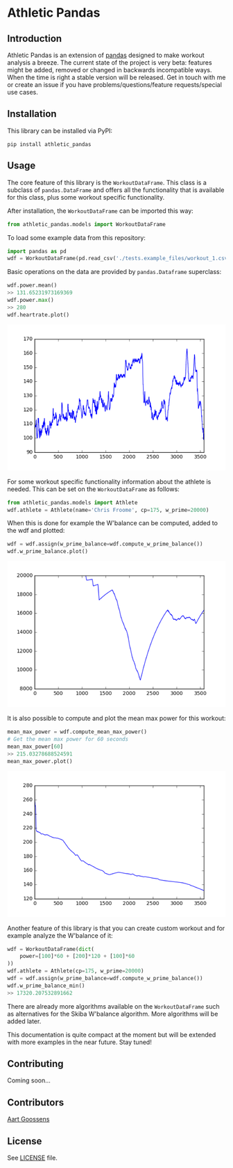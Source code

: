 # Athletic Pandas

## Introduction
Athletic Pandas is an extension of [pandas](https://github.com/pandas-dev/pandas) designed to make workout analysis a breeze. The current state of the project is very beta: features might be added, removed or changed in backwards incompatible ways. When the time is right a stable version will be released. Get in touch with me or create an issue if you have problems/questions/feature requests/special use cases.

## Installation
This library can be installed via PyPI:
```
pip install athletic_pandas
```

## Usage
The core feature of this library is the `WorkoutDataFrame`.
This class is a subclass of `pandas.DataFrame` and offers all the functionality that is available for this class, plus some workout specific functionality.

After installation, the `WorkoutDataFrame` can be imported this way:
```python
from athletic_pandas.models import WorkoutDataFrame
```

To load some example data from this repository:
```python
import pandas as pd
wdf = WorkoutDataFrame(pd.read_csv('./tests.example_files/workout_1.csv'))
```

Basic operations on the data are provided by `pandas.Dataframe` superclass:
```python
wdf.power.mean()
>> 131.65231973169369
wdf.power.max()
>> 280
wdf.heartrate.plot()
```
![Heartrate plot](docs/resources/heartrate.png)

For some workout specific functionality information about the athlete is needed.
This can be set on the `WorkoutDataFrame` as follows:
```python
from athletic_pandas.models import Athlete
wdf.athlete = Athlete(name='Chris Froome', cp=175, w_prime=20000)
```

When this is done for example the W'balance can be computed, added to the wdf and plotted:
```python
wdf = wdf.assign(w_prime_balance=wdf.compute_w_prime_balance())
wdf.w_prime_balance.plot()
```
![W'prime balance plot](docs/resources/w_prime_balance.png)

It is also possible to compute and plot the mean max power for this workout:
```python
mean_max_power = wdf.compute_mean_max_power()
# Get the mean max power for 60 seconds
mean_max_power[60]
>> 215.03278688524591
mean_max_power.plot()
```
![Mean max power](docs/resources/mean_max_power.png)

Another feature of this library is that you can create custom workout and for example analyze the W'balance of it:
```python
wdf = WorkoutDataFrame(dict(
    power=[100]*60 + [200]*120 + [100]*60
))
wdf.athlete = Athlete(cp=175, w_prime=20000)
wdf = wdf.assign(w_prime_balance=wdf.compute_w_prime_balance())
wdf.w_prime_balance_min()
>> 17320.207532891662
```

There are already more algorithms available on the `WorkoutDataFrame` such as alternatives for the Skiba W'balance algorithm.
More algorithms will be added later.

This documentation is quite compact at the moment but will be extended with more examples in the near future. Stay tuned!


## Contributing
Coming soon...

## Contributors
[Aart Goossens](https://github.com/AartGoossens)

## License
See [LICENSE](LICENSE) file.
